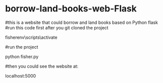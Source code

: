 # borrow-land-books-web-Flask
#this is a website that could borrow and land books based on Python flask
#run this code first after you git cloned the project

fisherenv\scripts\activate

#run the project

python fisher.py

#then you could see the website at:

localhost:5000
